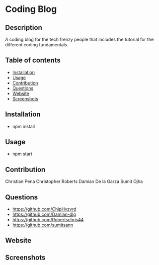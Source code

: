 # Coding Blog

## Description

A coding blog for the tech frenzy people that includes the tutorial for the different coding fundamentals.

## Table of contents

- [Installation](#Installation)
- [Usage](#Usage)
- [Contribution](#Contribution)
- [Questions](#Questions)
- [Website](#Website)
- [Screenshots](#Screenshots)

## Installation

- npm install

## Usage

- npm start

## Contribution

Christian Pena
Christopher Roberts
Damian De la Garza
Sumit Ojha

## Questions

- https://github.com/ChipHvzvrd
- https://github.com/Damian-dlg
- https://github.com/Robertschris44
- https://github.com/sumitsann

## Website

## Screenshots
